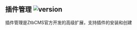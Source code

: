## 插件管理 ![version](https://img.shields.io/github/release/ztbcms/ztbcms-Addons.svg?maxAge=36000)

插件管理是ZtbCMS官方开发的高级扩展，支持插件的安装和创建


